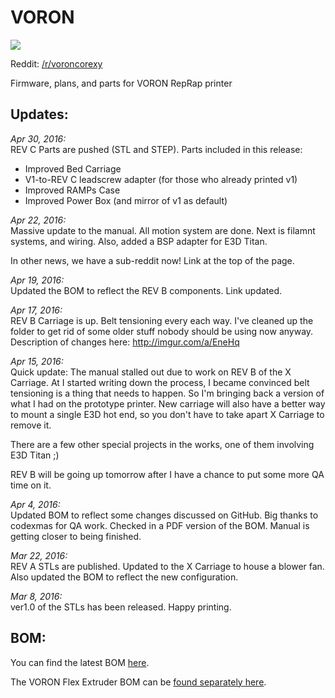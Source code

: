 # VORON  
![](https://raw.githubusercontent.com/mzbotreprap/VORON/master/Resources/img/voron_assembly.png)

Reddit: [/r/voroncorexy](https://www.reddit.com/r/voroncorexy/)

Firmware, plans, and parts for VORON RepRap printer

## Updates:  

_Apr 30, 2016:_  
REV C Parts are pushed (STL and STEP). Parts included in this release:  
- Improved Bed Carriage  
- V1-to-REV C leadscrew adapter (for those who already printed v1)  
- Improved RAMPs Case  
- Improved Power Box (and mirror of v1 as default)  

_Apr 22, 2016:_  
Massive update to the manual. All motion system are done. Next is filamnt systems, and wiring. 
Also, added a BSP adapter for E3D Titan.

In other news, we have a sub-reddit now! Link at the top of the page.

_Apr 19, 2016:_  
Updated the BOM to reflect the REV B components. Link updated.

_Apr 17, 2016:_  
REV B Carriage is up. Belt tensioning every each way. I've cleaned up the folder to get rid of some older stuff nobody should be using now anyway.  
Description of changes here: http://imgur.com/a/EneHq

_Apr 15, 2016:_  
Quick update: The manual stalled out due to work on REV B of the X Carriage. At I started writing down the process, I became convinced belt tensioning is a thing that needs to happen. So I'm bringing back a version of what I had on the prototype printer. New carriage will also have a better way to mount a single E3D hot end, so you don't have to take apart X Carriage to remove it.

There are a few other special projects in the works, one of them involving E3D Titan ;)  

REV B will be going up tomorrow after I have a chance to put some more QA time on it.  

_Apr  4, 2016:_  
Updated BOM to reflect some changes discussed on GitHub. Big thanks to codexmas for QA work. Checked in a PDF version of the BOM. Manual is getting closer to being finished.

_Mar 22, 2016:_  
REV A STLs are published. Updated to the X Carriage to house a blower fan. Also updated the BOM to reflect the new configuration.

_Mar 8, 2016:_  
ver1.0 of the STLs has been released. Happy printing.

## BOM:

You can find the latest BOM [here](https://github.com/dcousens/VORON/blob/patch-1/BOM/voron.md).

The VORON Flex Extruder BOM can be [found separately here](https://docs.google.com/spreadsheets/d/16CWPB2oTK9FKjAUDDWl0jZJUkDyqz0WzneBYv2D0PWs/edit#gid=1031735707).

